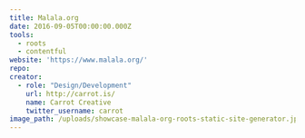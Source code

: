 ```yaml
---
title: Malala.org
date: 2016-09-05T00:00:00.000Z
tools:
  - roots
  - contentful
website: 'https://www.malala.org/'
repo:
creator:
  - role: "Design/Development"
    url: http://carrot.is/
    name: Carrot Creative
    twitter_username: carrot
image_path: /uploads/showcase-malala-org-roots-static-site-generator.jpg
---
```

